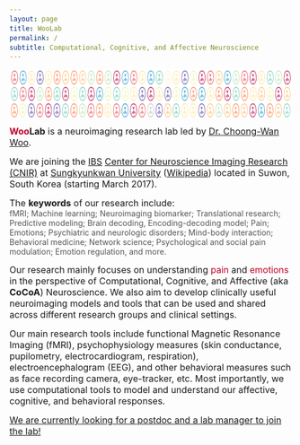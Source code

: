```yaml
---
layout: page
title: WooLab
permalink: /
subtitle: Computational, Cognitive, and Affective Neuroscience
---
```


<img src="img/feature3.png" width="820" height="87" align="center"/>

<b><span style="font-size: 16px !important; color: #BD0026;">Woo</span></b><span style="font-size: 16px !important;"><b>Lab</b> is a neuroimaging research lab led by 
<a href="http://wanirepo.github.io">Dr. Choong-Wan Woo</a>.</span>  

<span style="font-size: 16px !important;">We are joining the <a href="https://www.ibs.re.kr">IBS</a> <a href="http://cnir.ibs.re.kr/html/cnir_en/">Center for Neuroscience Imaging Research (CNIR)</a> at <a href="http://www.skku.edu/eng_home/index.jsp">Sungkyunkwan University</a> (<a href="https://en.wikipedia.org/wiki/Sungkyunkwan_University">Wikipedia</a>) located in Suwon, South Korea (starting March 2017).</span> 

<span style="font-size: 16px !important;">The **keywords** of our research include:</span>  
<span style="font-size: 14px !important;color: #555;">fMRI; Machine learning; Neuroimaging biomarker; Translational research; Predictive modeling; Brain decoding, Encoding-decoding model; Pain; Emotions; Psychiatric and neurologic disorders; Mind-body interaction; Behavioral medicine; Network science; Psychological and social pain modulation; Emotion regulation, and more.</span>

<span style="font-size: 16px !important;">Our research mainly focuses on understanding <span style="color: #BD0026;">pain</span> and <span style="color: #BD0026;">emotions</span> in the perspective of Computational, Cognitive, and Affective (aka **CoCoA**) Neuroscience. We also aim to develop clinically useful neuroimaging models and tools that can be used and shared across different research groups and clinical settings.</span> 

<span style="font-size: 16px !important;">Our main research tools include functional Magnetic Resonance Imaging (fMRI), psychophysiology measures (skin conductance, pupilometry, electrocardiogram, respiration), electroencephalogram (EEG), and other behavioral measures such as face recording camera, eye-tracker, etc. Most importantly, we use computational tools to model and understand our affective, cognitive, and behavioral responses.</span>  

<span style="font-size: 16px !important;">[We are currently looking for a postdoc and a lab manager to join the lab!](/jobs/)</span>